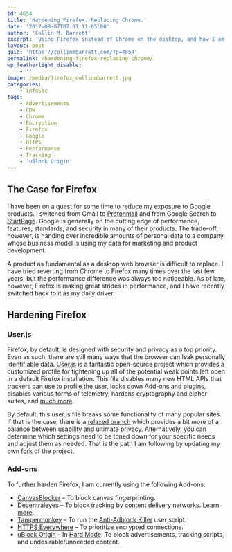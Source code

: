 ```yaml
---
id: 4654
title: 'Hardening Firefox. Replacing Chrome.'
date: '2017-08-07T07:07:11-05:00'
author: 'Collin M. Barrett'
excerpt: 'Using Firefox instead of Chrome on the desktop, and how I am hardening Firefox to increase security and privacy.'
layout: post
guid: 'https://collinmbarrett.com/?p=4654'
permalink: /hardening-firefox-replacing-chrome/
wp_featherlight_disable:
    - ''
image: /media/firefox_collinmbarrett.jpg
categories:
    - InfoSec
tags:
    - Advertisements
    - CDN
    - Chrome
    - Encryption
    - Firefox
    - Google
    - HTTPS
    - Performance
    - Tracking
    - 'uBlock Origin'
---
```


## The Case for Firefox

I have been on a quest for some time to reduce my exposure to Google products. I switched from Gmail to [Protonmail](https://protonmail.com/) and from Google Search to [StartPage](https://www.startpage.com/). Google is generally on the cutting edge of performance, features, standards, and security in many of their products. The trade-off, however, is handing over incredible amounts of personal data to a company whose business model is using my data for marketing and product development.

A product as fundamental as a desktop web browser is difficult to replace. I have tried reverting from Chrome to Firefox many times over the last few years, but the performance difference was always too noticeable. As of late, however, Firefox is making great strides in performance, and I have recently switched back to it as my daily driver.

## Hardening Firefox

### User.js

Firefox, by default, is designed with security and privacy as a top priority. Even as such, there are still many ways that the browser can leak personally identifiable data. [User.js](https://github.com/pyllyukko/user.js) is a fantastic open-source project which provides a customized profile for tightening up all of the potential weak points left open in a default Firefox installation. This file disables many new HTML APIs that trackers can use to profile the user, locks down Add-ons and plugins, disables various forms of telemetry, hardens cryptography and cipher suites, and [much more](https://github.com/pyllyukko/user.js#what-does-it-do).

By default, this user.js file breaks some functionality of many popular sites. If that is the case, there is a [relaxed branch](https://github.com/pyllyukko/user.js/tree/relaxed) which provides a bit more of a balance between usability and ultimate privacy. Alternatively, you can determine which settings need to be toned down for your specific needs and adjust them as needed. That is the path I am following by updating my own [fork](https://github.com/pyllyukko/user.js/compare/master...collinbarrett:master) of the project.

### Add-ons

To further harden Firefox, I am currently using the following Add-ons:

- [CanvasBlocker](https://addons.mozilla.org/en-US/firefox/addon/canvasblocker/) – To block canvas fingerprinting.
- [Decentraleyes](https://addons.mozilla.org/en-US/firefox/addon/decentraleyes/) – To block tracking by content delivery networks. [Learn more](https://collinmbarrett.com/decentraleyes-block-cdn-tracking/).
- [Tampermonkey](https://addons.mozilla.org/en-US/firefox/addon/tampermonkey/) – To run the [Anti-Adblock Killer](https://reek.github.io/anti-adblock-killer/) user script.
- [HTTPS Everywhere](https://addons.mozilla.org/en-US/firefox/addon/https-everywhere/) – To prioritize encrypted connections.
- [uBlock Origin](https://addons.mozilla.org/en-US/firefox/addon/ublock-origin/) – In [Hard Mode](https://github.com/gorhill/uBlock/wiki/Blocking-mode:-hard-mode). To block advertisements, tracking scripts, and undesirable/unneeded content.